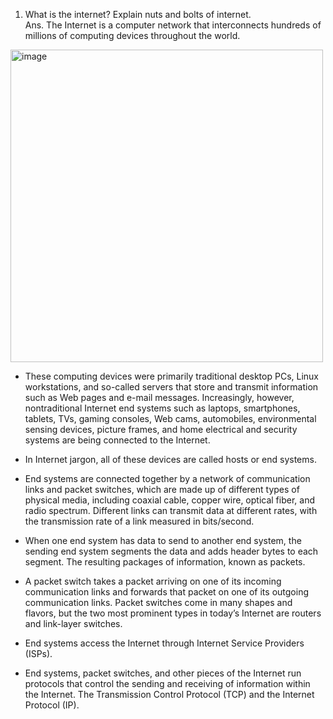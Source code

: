 1. What is the internet? Explain nuts and bolts of internet.    
Ans. The Internet is a computer network that interconnects hundreds of millions of computing devices throughout the world. 

<img width="500" alt="image" src="https://user-images.githubusercontent.com/46808309/202089061-73caa2fa-9916-4ff5-b860-62be46e1781a.png">

- These computing devices were primarily traditional desktop PCs, Linux workstations, and so-called servers that store and transmit information such as Web pages and e-mail messages. 
 Increasingly, however, nontraditional Internet end systems such as laptops, smartphones, tablets, TVs, gaming consoles, Web cams, automobiles, environmental sensing devices, picture frames, and home electrical and security systems are being connected to the Internet.    
 
- In Internet jargon, all of these devices are called hosts or end systems.    
 
- End systems are connected together by a network of communication links and packet switches, which are made up of different types of physical media, including coaxial cable, copper wire, optical fiber, and radio spectrum. Different links can transmit data at different rates, with the transmission rate of a link measured in bits/second.   
 
- When one end system has data to send to another end system, the sending end system segments the data and adds header bytes to each segment. The resulting packages of information, known as packets.   
 
- A packet switch takes a packet arriving on one of its incoming communication links and forwards that packet on one of its outgoing communication links. Packet switches come in many shapes and flavors, but the two most prominent types in today’s Internet are routers and link-layer switches.     
 
- End systems access the Internet through Internet Service Providers (ISPs). 
 
- End systems, packet switches, and other pieces of the Internet run protocols that control the sending and receiving of information within the Internet. The Transmission Control Protocol (TCP) and the Internet Protocol (IP). 
 
